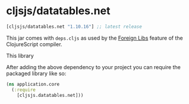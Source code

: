 # cljsjs/datatables.net

[](dependency)
```clojure
[cljsjs/datatables.net "1.10.16"] ;; latest release
```

[](/dependency)

This jar comes with `deps.cljs` as used by the [Foreign Libs][flibs] feature
of the ClojureScript compiler.

This library 

After adding the above dependency to your project
you can require the packaged library like so:

```clojure
(ns application.core
  (:require
    [cljsjs.datatables.net]))
```
[flibs]: https://clojurescript.org/reference/packaging-foreign-deps
